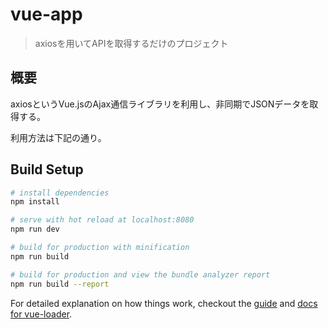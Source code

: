 # vue-app

> axiosを用いてAPIを取得するだけのプロジェクト

## 概要
axiosというVue.jsのAjax通信ライブラリを利用し、非同期でJSONデータを取得する。

利用方法は下記の通り。

## Build Setup

``` bash
# install dependencies
npm install

# serve with hot reload at localhost:8080
npm run dev

# build for production with minification
npm run build

# build for production and view the bundle analyzer report
npm run build --report
```

For detailed explanation on how things work, checkout the [guide](http://vuejs-templates.github.io/webpack/) and [docs for vue-loader](http://vuejs.github.io/vue-loader).
